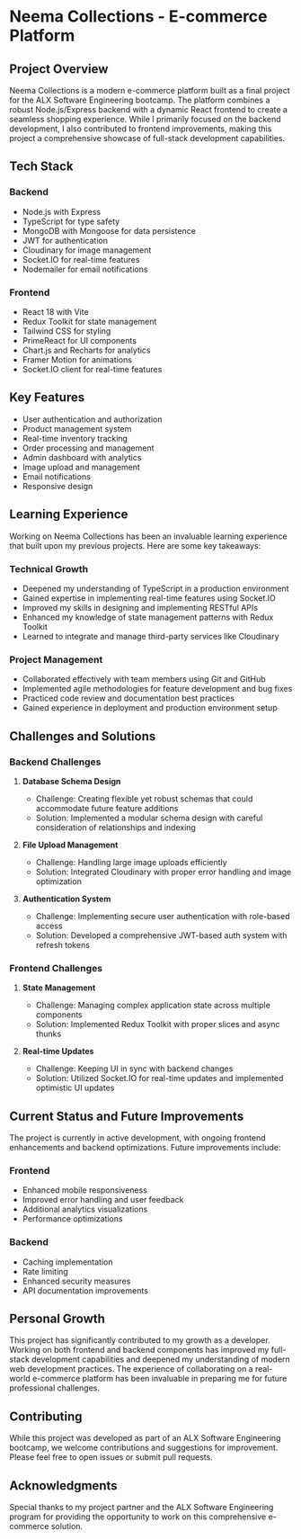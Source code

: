 # Neema Collections - E-commerce Platform

## Project Overview
Neema Collections is a modern e-commerce platform built as a final project for the ALX Software Engineering bootcamp. The platform combines a robust Node.js/Express backend with a dynamic React frontend to create a seamless shopping experience. While I primarily focused on the backend development, I also contributed to frontend improvements, making this project a comprehensive showcase of full-stack development capabilities.

## Tech Stack

### Backend
- Node.js with Express
- TypeScript for type safety
- MongoDB with Mongoose for data persistence
- JWT for authentication
- Cloudinary for image management
- Socket.IO for real-time features
- Nodemailer for email notifications

### Frontend
- React 18 with Vite
- Redux Toolkit for state management
- Tailwind CSS for styling
- PrimeReact for UI components
- Chart.js and Recharts for analytics
- Framer Motion for animations
- Socket.IO client for real-time features

## Key Features
- User authentication and authorization
- Product management system
- Real-time inventory tracking
- Order processing and management
- Admin dashboard with analytics
- Image upload and management
- Email notifications
- Responsive design

## Learning Experience
Working on Neema Collections has been an invaluable learning experience that built upon my previous projects. Here are some key takeaways:

### Technical Growth
- Deepened my understanding of TypeScript in a production environment
- Gained expertise in implementing real-time features using Socket.IO
- Improved my skills in designing and implementing RESTful APIs
- Enhanced my knowledge of state management patterns with Redux Toolkit
- Learned to integrate and manage third-party services like Cloudinary

### Project Management
- Collaborated effectively with team members using Git and GitHub
- Implemented agile methodologies for feature development and bug fixes
- Practiced code review and documentation best practices
- Gained experience in deployment and production environment setup

## Challenges and Solutions

### Backend Challenges
1. **Database Schema Design**
   - Challenge: Creating flexible yet robust schemas that could accommodate future feature additions
   - Solution: Implemented a modular schema design with careful consideration of relationships and indexing

2. **File Upload Management**
   - Challenge: Handling large image uploads efficiently
   - Solution: Integrated Cloudinary with proper error handling and image optimization

3. **Authentication System**
   - Challenge: Implementing secure user authentication with role-based access
   - Solution: Developed a comprehensive JWT-based auth system with refresh tokens

### Frontend Challenges
1. **State Management**
   - Challenge: Managing complex application state across multiple components
   - Solution: Implemented Redux Toolkit with proper slices and async thunks

2. **Real-time Updates**
   - Challenge: Keeping UI in sync with backend changes
   - Solution: Utilized Socket.IO for real-time updates and implemented optimistic UI updates

## Current Status and Future Improvements
The project is currently in active development, with ongoing frontend enhancements and backend optimizations. Future improvements include:

### Frontend
- Enhanced mobile responsiveness
- Improved error handling and user feedback
- Additional analytics visualizations
- Performance optimizations

### Backend
- Caching implementation
- Rate limiting
- Enhanced security measures
- API documentation improvements

## Personal Growth
This project has significantly contributed to my growth as a developer. Working on both frontend and backend components has improved my full-stack development capabilities and deepened my understanding of modern web development practices. The experience of collaborating on a real-world e-commerce platform has been invaluable in preparing me for future professional challenges.

## Contributing
While this project was developed as part of an ALX Software Engineering bootcamp, we welcome contributions and suggestions for improvement. Please feel free to open issues or submit pull requests.

## Acknowledgments
Special thanks to my project partner and the ALX Software Engineering program for providing the opportunity to work on this comprehensive e-commerce solution.
